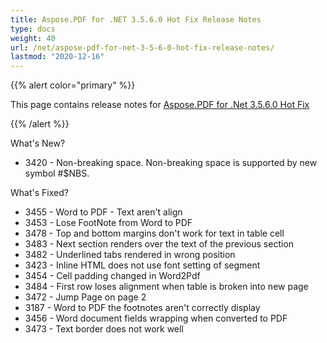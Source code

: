 ```yaml
---
title: Aspose.PDF for .NET 3.5.6.0 Hot Fix Release Notes
type: docs
weight: 40
url: /net/aspose-pdf-for-net-3-5-6-0-hot-fix-release-notes/
lastmod: "2020-12-16"
---
```


{{% alert color="primary" %}} 

This page contains release notes for [Aspose.PDF for .Net 3.5.6.0 Hot Fix](http://www.aspose.com/downloads/pdf/net/new-releases/aspose.pdf-for-.net-3.5.6.0-hot-fix/)

{{% /alert %}} 

What's New?

- 3420 - Non-breaking 
  space. Non-breaking space is supported by new symbol #$NBS.

What's Fixed?

- 3455 - Word 
  to PDF - Text aren't align
- 3453 - Lose 
  FootNote from Word to PDF
- 3478 - Top 
  and bottom margins don't work for text in table cell 
- 3483 - Next 
  section renders over the text of the previous section 
- 3482 - Underlined 
  tabs rendered in wrong position 
- 3423 - Inline 
  HTML does not use font setting of segment
- 3454 - Cell 
  padding changed in Word2Pdf 
- 3484 - First 
  row loses alignment when table is broken into new page
- 3472 - Jump 
  Page on page 2 
- 3187 - Word 
  to PDF the footnotes aren't correctly display
- 3456 - 
  Word document fields wrapping when converted to PDF
- 3473 - 
  Text border does not work well
